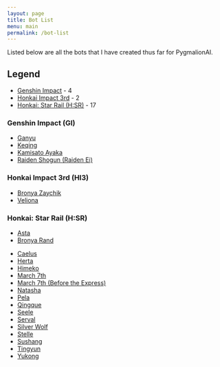 ```yaml
---
layout: page
title: Bot List
menu: main
permalink: /bot-list
---
```


Listed below are all the bots that I have created thus far for PygmalionAI.

<!-- To be added once more games are listed here -->
## Legend
- [Genshin Impact](#genshin-impact-gi) - 4
- [Honkai Impact 3rd](#honkai-impact-3rd-hi3) - 2
- [Honkai: Star Rail (H:SR)](#honkai-star-rail-hsr) - 17

### Genshin Impact (GI)
- [Ganyu]({{site.baseurl}}/ganyu)
- [Keqing]({{site.baseurl}}/keqing)
- [Kamisato Ayaka]({{site.baseurl}}/kamisato-ayaka)
- [Raiden Shogun (Raiden Ei)]({{site.baseurl}}/raiden-ei)

### Honkai Impact 3rd (HI3)
- [Bronya Zaychik]({{site.baseurl}}/bronya-zaychik)
- [Veliona]({{site.baseurl}}/veliona)

### Honkai: Star Rail (H:SR)
- [Asta]({{site.baseurl}}/asta)
- [Bronya Rand]({{site.baseurl}}/bronya)
<!-- - [Blade]({{site.baseurl}}/blade) -->
- [Caelus]({{site.baseurl}}/caelus)
- [Herta]({{site.baseurl}}/herta)
- [Himeko]({{site.baseurl}}/himeko)
- [March 7th]({{site.baseurl}}/march-7th)
- [March 7th (Before the Express)]({{site.baseurl}}/march-7th-bte)
- [Natasha]({{site.baseurl}}/natasha)
- [Pela]({{site.baseurl}}/pela)
- [Qingque]({{site.baseurl}}/qingque)
- [Seele]({{site.baseurl}}/seele)
- [Serval]({{site.baseurl}}/serval)
- [Silver Wolf]({{site.baseurl}}/silver-wolf)
- [Stelle]({{site.baseurl}}/stelle)
- [Sushang]({{site.baseurl}}/sushang)
- [Tingyun]({{site.baseurl}}/tingyun)
- [Yukong]({{site.baseurl}}/yukong)